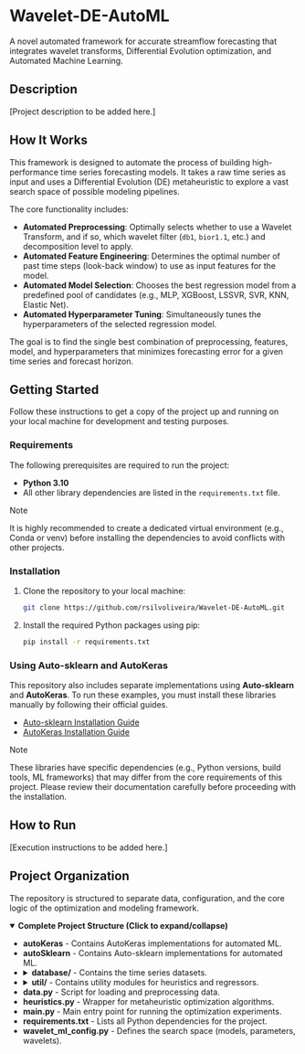 # Wavelet-DE-AutoML

A novel automated framework for accurate streamflow forecasting that integrates wavelet transforms, Differential Evolution optimization, and Automated Machine Learning.

## Description

[Project description to be added here.]

## How It Works

This framework is designed to automate the process of building high-performance time series forecasting models. It takes a raw time series as input and uses a Differential Evolution (DE) metaheuristic to explore a vast search space of possible modeling pipelines.

The core functionality includes:

* **Automated Preprocessing**: Optimally selects whether to use a Wavelet Transform, and if so, which wavelet filter (`db1`, `bior1.1`, etc.) and decomposition level to apply.
* **Automated Feature Engineering**: Determines the optimal number of past time steps (look-back window) to use as input features for the model.
* **Automated Model Selection**: Chooses the best regression model from a predefined pool of candidates (e.g., MLP, XGBoost, LSSVR, SVR, KNN, Elastic Net).
* **Automated Hyperparameter Tuning**: Simultaneously tunes the hyperparameters of the selected regression model.

The goal is to find the single best combination of preprocessing, features, model, and hyperparameters that minimizes forecasting error for a given time series and forecast horizon.

## Getting Started

Follow these instructions to get a copy of the project up and running on your local machine for development and testing purposes.

### Requirements

The following prerequisites are required to run the project:

* **Python 3.10**
* All other library dependencies are listed in the `requirements.txt` file.

> [!NOTE]
> It is highly recommended to create a dedicated virtual environment (e.g., Conda or venv) before installing the dependencies to avoid conflicts with other projects.

### Installation

1.  Clone the repository to your local machine:
    ```bash
    git clone https://github.com/rsilvoliveira/Wavelet-DE-AutoML.git
    ```

2.  Install the required Python packages using pip:
    ```bash
    pip install -r requirements.txt
    ```


### Using Auto-sklearn and AutoKeras

This repository also includes separate implementations using **Auto-sklearn** and **AutoKeras**. To run these examples, you must install these libraries manually by following their official guides.

* [Auto-sklearn Installation Guide](https://automl.github.io/auto-sklearn/master/installation.html)
* [AutoKeras Installation Guide](https://autokeras.com/install/)

> [!NOTE]
> These libraries have specific dependencies (e.g., Python versions, build tools, ML frameworks) that may differ from the core requirements of this project. Please review their documentation carefully before proceeding with the installation.


## How to Run

[Execution instructions to be added here.]

## Project Organization

The repository is structured to separate data, configuration, and the core logic of the optimization and modeling framework.

<details open>
<summary><strong>Complete Project Structure (Click to expand/collapse)</strong></summary>
<ul>
    <li>
         <strong>autoKeras</strong> - Contains AutoKeras implementations for automated ML.     
    </li>
    <li>        
        <strong>autoSklearn</strong> - Contains Auto-sklearn implementations for automated ML.
    </li>
    <li>
        <details>
            <summary><strong>database/</strong> - Contains the time series datasets.</summary>
            <ul>
                <li>
                    <details>
                        <summary><strong>basins/</strong> - Data from river basins.</summary>
                        <ul>
                            <li><strong>daily/</strong></li>
                            <li><strong>hourly/</strong></li>
                            <li><strong>monthly/</strong></li>
                        </ul>
                    </details>
                </li>
                <li>
                    <details>
                        <summary><strong>hydroelectric plants/</strong> - Data from hydroelectric plants.</summary>
                        <ul>
                            <li><strong>daily/</strong></li>
                            <li><strong>monthly/</strong></li>
                        </ul>
                    </details>
                </li>
                <li>
                    <details>
                        <summary><strong>stations/</strong> - Data from monitoring stations.</summary>
                        <ul>
                            <li><strong>daily/</strong></li>
                            <li><strong>monthly/</strong></li>
                        </ul>
                    </details>
                </li>
            </ul>
        </details>
    </li>
    <li>
        <details>
            <summary><strong>util/</strong> - Contains utility modules for heuristics and regressors.</summary>
            <ul>
                <li>
                    <details>
                        <summary><strong>heuristics/</strong> - Implementations of metaheuristic algorithms.</summary>
                        <ul>
                            <li><code>chicken_so.py</code></li>
                            <li><code>de.py</code></li>
                            <li><code>fda.py</code></li>
                            <li><code>ga.py</code></li>
                            <li><code>gwo.py</code></li>
                            <li><code>i_gwo.py</code></li>
                            <li><code>__init__.py</code></li>
                            <li><code>pso.py</code></li>
                            <li><code>sa.py</code></li>
                        </ul>
                    </details>
                </li>
                <li>
                    <details>
                        <summary><strong>regressors/</strong> - Implementation of the machine learning models.</summary>
                        <ul>
                            <li><code>auto_ml.py</code></li>
                            <li><code>conv_lstm_regressor.py</code></li>
                            <li><code>ELM.py</code></li>
                            <li><code>elm_regressor.py</code></li>
                            <li><code>elm_regressor_ver2.py</code></li>
                            <li><code>__init__.py</code></li>
                            <li><code>knn_regressor.py</code></li>
                            <li><strong>linear/</strong></li>
                            <li><code>lssvr_regressor.py</code></li>
                            <li><code>lssvr_regressor_ver2.py</code></li>
                            <li><code>lstm_regressor.py</code></li>
                            <li><code>mlp_regressor.py</code></li>
                            <li><code>regressors.py</code></li>
                            <li><code>svr_regressor.py</code></li>
                            <li><code>xgb_regressor.py</code></li>
                        </ul>
                    </details>
                </li>
            </ul>
        </details>
    </li>
    <li><strong>data.py</strong> - Script for loading and preprocessing data.</li>
    <li><strong>heuristics.py</strong> - Wrapper for metaheuristic optimization algorithms.</li>
    <li><strong>main.py</strong> - Main entry point for running the optimization experiments.</li>
    <li><strong>requirements.txt</strong> - Lists all Python dependencies for the project.</li>
    <li><strong>wavelet_ml_config.py</strong> - Defines the search space (models, parameters, wavelets).</li>
</ul>
</details>